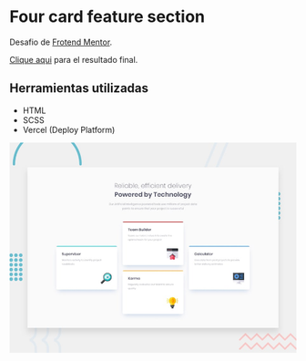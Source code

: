 # Four card feature section

Desafio de [Frotend Mentor](https://www.frontendmentor.io/profile/Arturo-Lopez).

[Clique aqui](four-card-feature-section.arturo-lopez.now.sh) para el resultado final.

## Herramientas utilizadas

- HTML
- SCSS
- Vercel (Deploy Platform)

![Preview](./images/desktop-preview.jpg)
